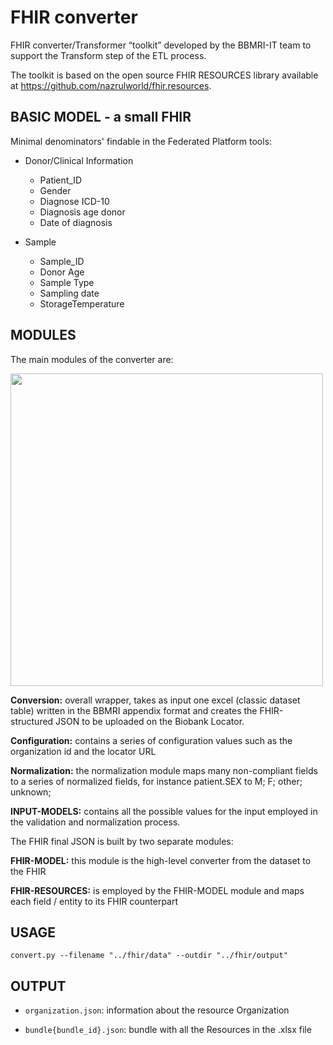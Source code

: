 # FHIR converter

FHIR converter/Transformer “toolkit” developed by the BBMRI-IT team to support the Transform step of the ETL process. 

The toolkit is based on the open source FHIR RESOURCES library available at https://github.com/nazrulworld/fhir.resources.

<!-- The toolkit uses the [CRC-ADOPT](https://ec.europa.eu/research/participants/documents/downloadPublic?documentIds=080166e5c9716d4e&appId=PPGMS) common data model. -->


## BASIC MODEL - a small FHIR

Minimal denominators' findable in the Federated Platform tools:  

* Donor/Clinical Information
    - Patient_ID
    - Gender                  
    - Diagnose ICD-10
    - Diagnosis age donor 
    - Date of diagnosis


* Sample
    - Sample_ID
    - Donor Age
    - Sample Type             
    - Sampling date 
    - StorageTemperature     
    
## MODULES

The main modules of the converter are: 

<img src="https://github.com/antocruo/bbdataeng/assets/51079644/1e590644-4a46-48ba-9331-2499c8725259" width="500" height="500"/>

**Conversion:** overall wrapper, takes as input one excel (classic dataset table) written in the BBMRI appendix format and creates the FHIR-structured JSON to be uploaded on the Biobank Locator. 

**Configuration:** contains a series of configuration values such as the organization id and the locator URL

**Normalization:** the normalization module maps many non-compliant fields to a series of normalized fields, for instance patient.SEX to M; F; other; unknown; 

**INPUT-MODELS:** contains all the possible values for the input employed in the validation and normalization process.

The FHIR final JSON is built by two separate modules: 

**FHIR-MODEL:** this module is the high-level converter from the dataset to the FHIR  

**FHIR-RESOURCES:** is employed by the FHIR-MODEL module and maps each field / entity to its FHIR counterpart 


## USAGE
``` shell
convert.py --filename "../fhir/data" --outdir "../fhir/output"
```

## OUTPUT

* `organization.json`: information about the resource Organization

<!-- * `test{patient_ID}SAMPLE.json`: information about the resource Patient -->
* `bundle{bundle_id}.json`: bundle with all the Resources in the .xlsx file 



